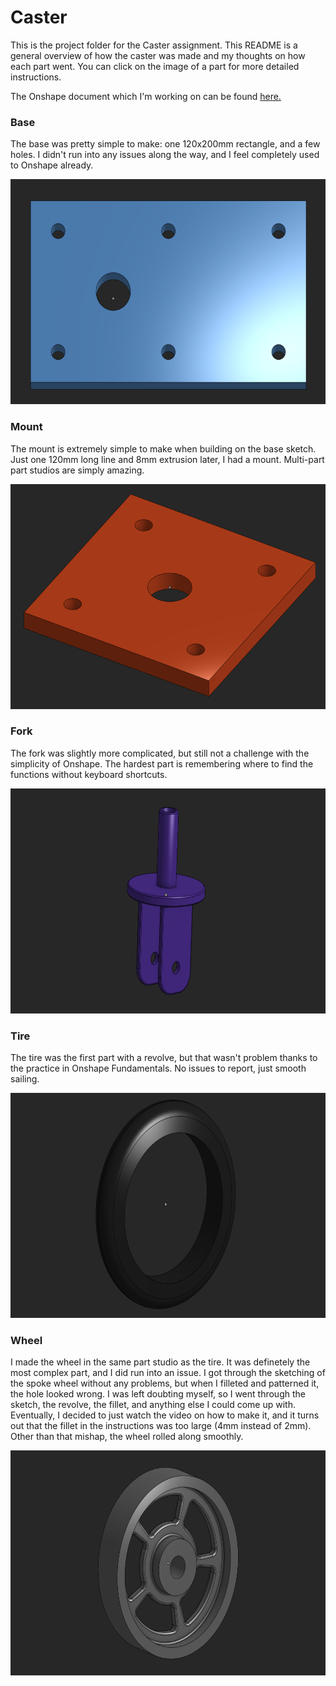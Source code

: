 # Caster

This is the project folder for the Caster assignment. This README is a general overview of how the caster was made and my thoughts on how each part went. You can click on the image of a part for more detailed instructions.

The Onshape document which I'm working on can be found [here.](https://cvilleschools.onshape.com/documents/44d11c822fc5279efa47b295/w/90300413fc4f16957eadc67b/e/28092cdd77be910dc765f2cd)


### Base

The base was pretty simple to make: one 120x200mm rectangle, and a few holes. I didn't run into any issues along the way, and I feel completely used to Onshape already.

<a href="/caster/parts/base/README.md">
    <img src="/caster/images/base.png" width="600px" height="360px" alt="Caster Base">
</a>

### Mount

The mount is extremely simple to make when building on the base sketch. Just one 120mm long line and 8mm extrusion later, I had a mount. Multi-part part studios are simply amazing.

<a href="/caster/parts/mount/README.md">
    <img src="/caster/images/mount.png" width="600px" height="360px" alt="Caster Mount">
</a>

### Fork

The fork was slightly more complicated, but still not a challenge with the simplicity of Onshape. The hardest part is remembering where to find the functions without keyboard shortcuts.

<a href="/caster/parts/fork/README.md">
    <img src="/caster/images/fork.png" width="600px" height="360px" alt="Caster Fork">
</a>

### Tire

The tire was the first part with a revolve, but that wasn't problem thanks to the practice in Onshape Fundamentals. No issues to report, just smooth sailing.

<a href="/caster/parts/tire/README.md">
    <img src="/caster/images/tire.png" width="600px" height="360px" alt="Caster Tire">
</a>

### Wheel

I made the wheel in the same part studio as the tire. It was definetely the most complex part, and I did run into an issue. I got through the sketching of the spoke wheel without any problems, but when I filleted and patterned it, the hole looked wrong. I was left doubting myself, so I went through the sketch, the revolve, the fillet, and anything else I could come up with. Eventually, I decided to just watch the video on how to make it, and it turns out that the fillet in the instructions was too large (4mm instead of 2mm). Other than that mishap, the wheel rolled along smoothly.

<a href="/caster/parts/wheel/README.md">
   <img src="/caster/images/wheel.png" width="600px" height="360px" alt="Caster Wheel">
</a>
